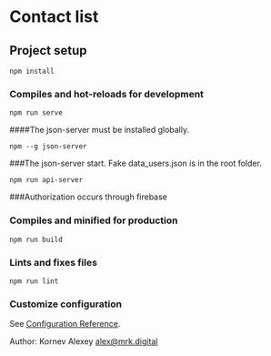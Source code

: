 # Contact list 

## Project setup
```
npm install
```

### Compiles and hot-reloads for development
```
npm run serve
```

####The json-server  must be installed globally.
```
npm --g json-server 
```

###The json-server start.
Fake data_users.json is in the root folder.

```
npm run api-server
```
###Authorization occurs through firebase

### Compiles and minified for production
```
npm run build
```

### Lints and fixes files
```
npm run lint
```

### Customize configuration
See [Configuration Reference](https://cli.vuejs.org/config/).

Author:  Kornev Alexey alex@mrk.digital
